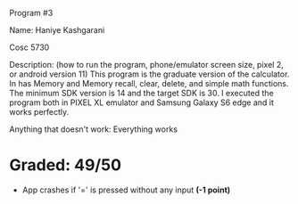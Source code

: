 Program #3

Name: Haniye Kashgarani

Cosc 5730 

Description: (how to run the program, phone/emulator screen size, pixel 2, or android version 11)
This program is the graduate version of the calculator. In has Memory and Memory recall, clear, delete, and simple math functions. 
The minimum SDK version is 14 and the target SDK is 30. I executed the program both in PIXEL XL emulator and Samsung Galaxy S6 edge and it works perfectly.

Anything that doesn't work:
Everything works

# Graded: 49/50 #

* App crashes if '=' is pressed without any input **(-1 point)**

